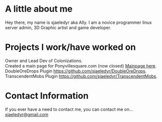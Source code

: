 # A little about me

Hey there, my name is sjaeledyr aka Ally. I am a novice programmer linux server admin, 3D Graphic artist and game developer.

# Projects I work/have worked on

Owner and Lead Dev of Colonizations.                                                                      
Created a main page for Ponyvillesquare.com (now closed) [Mainpage here](https://github.com/mys7icfox/pvs_mainpage/).  
DoubleOreDrops Plugin https://github.com/sjaeledyr/DoubleOreDrops.  
TranscendentMobs Plugin https://github.com/sjaeledyr/TranscendentMobs.  

# Contact Information

If you ever have a need to contact me, you can contact me on...
sjaeledyr@gmail.com

